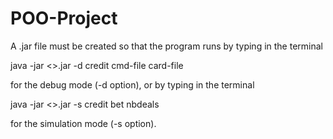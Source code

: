 # POO-Project
A .jar file must be created so that the program runs by typing in the terminal

java -jar <<YOUR-JAR-NAME>>.jar -d credit cmd-file card-file

for the debug mode (-d option), or by typing in the terminal

java -jar <<YOUR-JAR-NAME>>.jar -s credit bet nbdeals

for the simulation mode (-s option).
